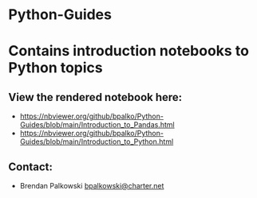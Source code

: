 # Python-Guides
# Contains introduction notebooks to Python topics
## View the rendered notebook here:
- https://nbviewer.org/github/bpalko/Python-Guides/blob/main/Introduction_to_Pandas.html
- https://nbviewer.org/github/bpalko/Python-Guides/blob/main/Introduction_to_Python.html
## Contact:
- Brendan Palkowski bpalkowski@charter.net